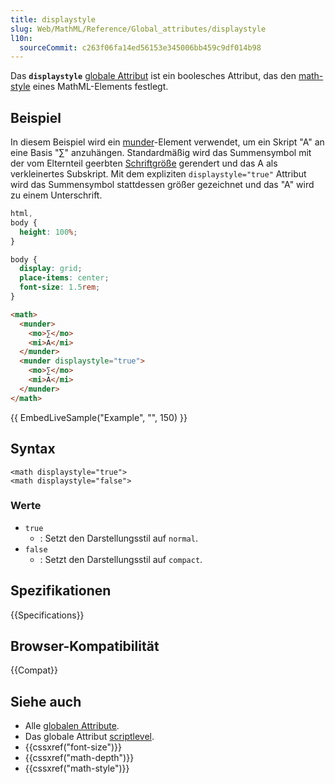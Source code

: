 ```yaml
---
title: displaystyle
slug: Web/MathML/Reference/Global_attributes/displaystyle
l10n:
  sourceCommit: c263f06fa14ed56153e345006bb459c9df014b98
---
```


Das **`displaystyle`** [globale Attribut](/de/docs/Web/MathML/Reference/Global_attributes) ist ein boolesches Attribut, das den [math-style](/de/docs/Web/CSS/math-style) eines MathML-Elements festlegt.

## Beispiel

In diesem Beispiel wird ein [munder](/de/docs/Web/MathML/Reference/Element/munder)-Element verwendet, um ein Skript "A" an eine Basis "∑" anzuhängen. Standardmäßig wird das Summensymbol mit der vom Elternteil geerbten [Schriftgröße](/de/docs/Web/CSS/font-size) gerendert und das A als verkleinertes Subskript. Mit dem expliziten `displaystyle="true"` Attribut wird das Summensymbol stattdessen größer gezeichnet und das "A" wird zu einem Unterschrift.

```css hidden
html,
body {
  height: 100%;
}

body {
  display: grid;
  place-items: center;
  font-size: 1.5rem;
}
```

```html
<math>
  <munder>
    <mo>∑</mo>
    <mi>A</mi>
  </munder>
  <munder displaystyle="true">
    <mo>∑</mo>
    <mi>A</mi>
  </munder>
</math>
```

{{ EmbedLiveSample("Example", "", 150) }}

## Syntax

```html-nolint
<math displaystyle="true">
<math displaystyle="false">
```

### Werte

- `true`
  - : Setzt den Darstellungsstil auf `normal`.
- `false`
  - : Setzt den Darstellungsstil auf `compact`.

## Spezifikationen

{{Specifications}}

## Browser-Kompatibilität

{{Compat}}

## Siehe auch

- Alle [globalen Attribute](/de/docs/Web/MathML/Reference/Global_attributes).
- Das globale Attribut [scriptlevel](/de/docs/Web/MathML/Reference/Global_attributes/scriptlevel).
- {{cssxref("font-size")}}
- {{cssxref("math-depth")}}
- {{cssxref("math-style")}}

